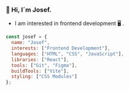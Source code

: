 ### :wave: Hi, I´m Josef. 
- I am interested in frontend development :desktop_computer: .

```javascript
const josef = {
  name: "Josef",
  interests: ["Frontend Development"],
  languages: ["HTML", "CSS", "JavaScript"],
  libraries: ["React"],
  tools: ["Git", "Figma"],
  buildTools: ["Vite"],
  styling: ["CSS Modules"]
};
```
